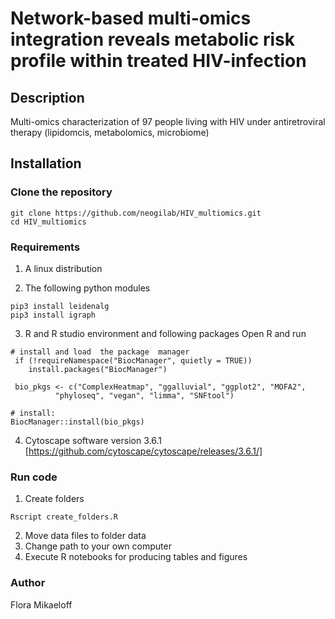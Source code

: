 # Network-based multi-omics integration reveals metabolic risk profile within treated HIV-infection 

## Description
Multi-omics characterization of 97 people living with HIV under antiretroviral therapy (lipidomcis, metabolomics, microbiome)

## Installation

### Clone the repository
```
git clone https://github.com/neogilab/HIV_multiomics.git
cd HIV_multiomics
```

### Requirements

1. A linux distribution

2. The following python modules
```
pip3 install leidenalg
pip3 install igraph
```

3. R and R studio environment and following packages
Open R and run
```
# install and load  the package  manager
 if (!requireNamespace("BiocManager", quietly = TRUE))
    install.packages("BiocManager")
    
 bio_pkgs <- c("ComplexHeatmap", "ggalluvial", "ggplot2", "MOFA2", 
          "phyloseq", "vegan", "limma", "SNFtool")

# install:
BiocManager::install(bio_pkgs)
```

4. Cytoscape software version 3.6.1
[https://github.com/cytoscape/cytoscape/releases/3.6.1/]

### Run code

1) Create folders
```
Rscript create_folders.R
```

2) Move data files to folder data
3) Change path to your own computer
4) Execute R notebooks for producing tables and figures

### Author

Flora Mikaeloff
